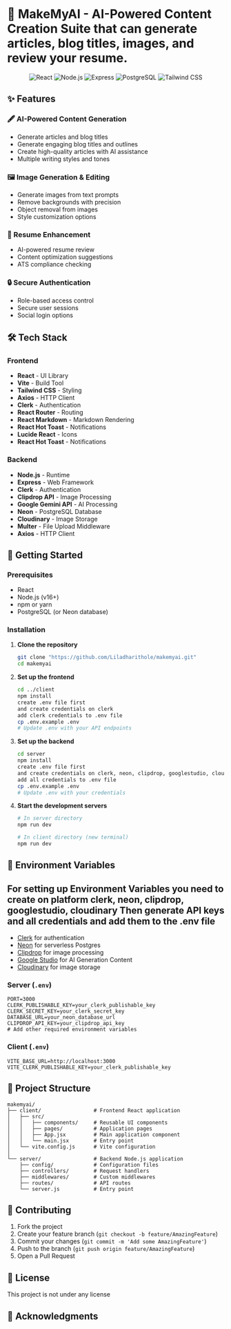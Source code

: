 # 🚀 MakeMyAI - AI-Powered Content Creation Suite that can generate articles, blog titles, images, and review your resume.

<div align="center">
  <img src="https://img.shields.io/badge/React-20232A?style=for-the-badge&logo=react&logoColor=61DAFB" alt="React" />
  <img src="https://img.shields.io/badge/Node.js-43853D?style=for-the-badge&logo=node.js&logoColor=white" alt="Node.js" />
  <img src="https://img.shields.io/badge/Express.js-404D59?style=for-the-badge" alt="Express" />
  <img src="https://img.shields.io/badge/PostgreSQL-316192?style=for-the-badge&logo=postgresql&logoColor=white" alt="PostgreSQL" />
  <img src="https://img.shields.io/badge/Tailwind_CSS-38B2AC?style=for-the-badge&logo=tailwind-css&logoColor=white" alt="Tailwind CSS" />
</div>

## ✨ Features

### 🖋️ AI-Powered Content Generation

- Generate articles and blog titles
- Generate engaging blog titles and outlines
- Create high-quality articles with AI assistance
- Multiple writing styles and tones

### 🖼️ Image Generation & Editing

- Generate images from text prompts
- Remove backgrounds with precision
- Object removal from images
- Style customization options

### 📄 Resume Enhancement

- AI-powered resume review
- Content optimization suggestions
- ATS compliance checking

### 🔒 Secure Authentication

- Role-based access control
- Secure user sessions
- Social login options

## 🛠️ Tech Stack

### Frontend

- **React** - UI Library
- **Vite** - Build Tool
- **Tailwind CSS** - Styling
- **Axios** - HTTP Client
- **Clerk** - Authentication
- **React Router** - Routing
- **React Markdown** - Markdown Rendering
- **React Hot Toast** - Notifications
- **Lucide React** - Icons
- **React Hot Toast** - Notifications

### Backend

- **Node.js** - Runtime
- **Express** - Web Framework
- **Clerk** - Authentication
- **Clipdrop API** - Image Processing
- **Google Gemini API** - AI Processing
- **Neon** - PostgreSQL Database
- **Cloudinary** - Image Storage
- **Multer** - File Upload Middleware
- **Axios** - HTTP Client

## 🚀 Getting Started

### Prerequisites

- React
- Node.js (v16+)
- npm or yarn
- PostgreSQL (or Neon database)

### Installation

1. **Clone the repository**

   ```bash
   git clone "https://github.com/Liladharithole/makemyai.git"
   cd makemyai
   ```

2. **Set up the frontend**

   ```bash
   cd ../client
   npm install
   create .env file first
   and create credentials on clerk
   add clerk credentials to .env file
   cp .env.example .env
   # Update .env with your API endpoints
   ```

3. **Set up the backend**

   ```bash
   cd server
   npm install
   create .env file first
   and create credentials on clerk, neon, clipdrop, googlestudio, cloudinary
   add all credentials to .env file
   cp .env.example .env
   # Update .env with your credentials
   ```

4. **Start the development servers**

   ```bash
   # In server directory
   npm run dev

   # In client directory (new terminal)
   npm run dev
   ```

## 🔧 Environment Variables

## For setting up Environment Variables you need to create on platform clerk, neon, clipdrop, googlestudio, cloudinary Then generate API keys and all credentials and add them to the .env file

- [Clerk](https://clerk.dev/) for authentication
- [Neon](https://neon.tech/) for serverless Postgres
- [Clipdrop](https://clipdrop.co/) for image processing
- [Google Studio](https://aistudio.google.com/prompts/new_chat) for AI Generation Content
- [Cloudinary](https://cloudinary.com/) for image storage

### Server (`.env`)

```env
PORT=3000
CLERK_PUBLISHABLE_KEY=your_clerk_publishable_key
CLERK_SECRET_KEY=your_clerk_secret_key
DATABASE_URL=your_neon_database_url
CLIPDROP_API_KEY=your_clipdrop_api_key
# Add other required environment variables
```

### Client (`.env`)

```env
VITE_BASE_URL=http://localhost:3000
VITE_CLERK_PUBLISHABLE_KEY=your_clerk_publishable_key
```

## 📂 Project Structure

```
makemyai/
├── client/                 # Frontend React application
│   ├── src/
│   │   ├── components/     # Reusable UI components
│   │   ├── pages/          # Application pages
│   │   ├── App.jsx         # Main application component
│   │   └── main.jsx        # Entry point
│   └── vite.config.js      # Vite configuration
│
└── server/                 # Backend Node.js application
    ├── config/             # Configuration files
    ├── controllers/        # Request handlers
    ├── middlewares/        # Custom middlewares
    ├── routes/             # API routes
    └── server.js           # Entry point
```

## 🤝 Contributing

1. Fork the project
2. Create your feature branch (`git checkout -b feature/AmazingFeature`)
3. Commit your changes (`git commit -m 'Add some AmazingFeature'`)
4. Push to the branch (`git push origin feature/AmazingFeature`)
5. Open a Pull Request

## 📄 License

This project is not under any license

## 🙏 Acknowledgments

